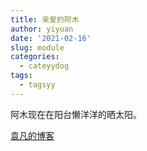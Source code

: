 ```yaml
---
title: 亲爱的阿木
author: yiyuan
date: '2021-02-16'
slug: module
categories:
  - cateyydog
tags:
  - tagsyy
---
```


<font face="宋体">阿木现在在阳台懒洋洋的晒太阳。

[袁凡的博客](https://yuanfan.vercel.app/)
